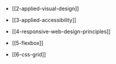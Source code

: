 
- [[2-applied-visual-design]]

- [[3-applied-accessibility]]

- [[4-responsive-web-design-principles]]

- [[5-flexbox]]

- [[6-css-grid]]
